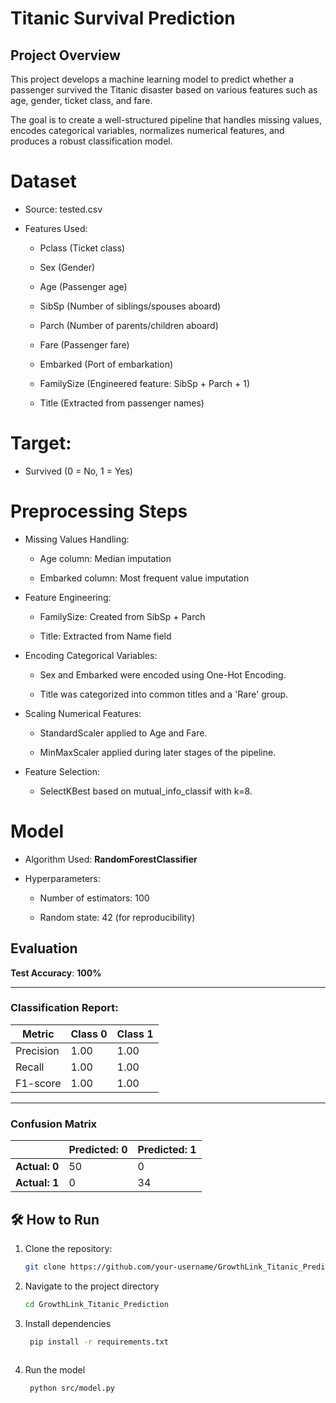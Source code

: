 # Titanic Survival Prediction

## Project Overview
This project develops a machine learning model to predict whether a passenger survived the Titanic disaster based on various features such as age, gender, ticket class, and fare.

The goal is to create a well-structured pipeline that handles missing values, encodes categorical variables, normalizes numerical features, and produces a robust classification model.

# Dataset
  - Source: tested.csv
  
  - Features Used:
  
    - Pclass (Ticket class)
  
    - Sex (Gender)
    
    - Age (Passenger age)
    
    - SibSp (Number of siblings/spouses aboard)
    
    - Parch (Number of parents/children aboard)
    
    - Fare (Passenger fare)
    
    - Embarked (Port of embarkation)
    
    - FamilySize (Engineered feature: SibSp + Parch + 1)
    
    - Title (Extracted from passenger names)

# Target:

  - Survived (0 = No, 1 = Yes)

# Preprocessing Steps

  - Missing Values Handling:
    
    - Age column: Median imputation
    
    - Embarked column: Most frequent value imputation
  
  - Feature Engineering:
  
    - FamilySize: Created from SibSp + Parch
    
    - Title: Extracted from Name field
  
  - Encoding Categorical Variables:
  
    - Sex and Embarked were encoded using One-Hot Encoding.
    
    - Title was categorized into common titles and a 'Rare' group.
  
  - Scaling Numerical Features:
  
    - StandardScaler applied to Age and Fare.
    
    - MinMaxScaler applied during later stages of the pipeline.
  
  - Feature Selection:
    
    - SelectKBest based on mutual_info_classif with k=8.

# Model
  - Algorithm Used: **RandomForestClassifier**
  
  - Hyperparameters:
  
    - Number of estimators: 100
    
    - Random state: 42 (for reproducibility)


## Evaluation

**Test Accuracy**: **100%**

---

### Classification Report:

| Metric     | Class 0 | Class 1 |
|------------|---------|---------|
| Precision  | 1.00    | 1.00    |
| Recall     | 1.00    | 1.00    |
| F1-score   | 1.00    | 1.00    |

---

### Confusion Matrix

|               | Predicted: 0 | Predicted: 1 |
|---------------|--------------|--------------|
| **Actual: 0** | 50           | 0            |
| **Actual: 1** | 0            | 34           |



## 🛠️ How to Run

1. Clone the repository:
   ```bash
   git clone https://github.com/your-username/GrowthLink_Titanic_Prediction.git

2. Navigate to the project directory
    ```bash
    cd GrowthLink_Titanic_Prediction
    
3. Install dependencies
   ```bash
    pip install -r requirements.txt
    
4. Run the model
   ```bash
    python src/model.py


